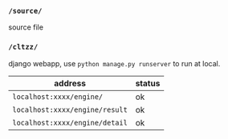 

### `/source/`

source file

### `/cltzz/`  
  
django webapp, use `python manage.py runserver` to run at local.

address|status
---|---
`localhost:xxxx/engine/`| ok
`localhost:xxxx/engine/result`|ok
`localhost:xxxx/engine/detail`| ok